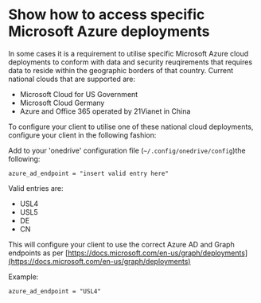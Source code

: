 # Show how to access specific Microsoft Azure deployments
In some cases it is a requirement to utilise specific Microsoft Azure cloud deployments to conform with data and security reuqirements that requires data to reside within the geographic borders of that country.
Current national clouds that are supported are:
*   Microsoft Cloud for US Government
*   Microsoft Cloud Germany
*   Azure and Office 365 operated by 21Vianet in China

To configure your client to utilise one of these national cloud deployments, configure your client in the following fashion:

Add to your 'onedrive' configuration file (`~/.config/onedrive/config`)the following:
```text
azure_ad_endpoint = "insert valid entry here"
```

Valid entries are:
*   USL4
*   USL5
*   DE
*   CN

This will configure your client to use the correct Azure AD and Graph endpoints as per [https://docs.microsoft.com/en-us/graph/deployments](https://docs.microsoft.com/en-us/graph/deployments)

Example:
```text
azure_ad_endpoint = "USL4"
```
